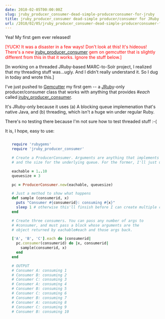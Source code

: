 ```yaml
---
date: 2010-02-05T00:00:00Z
slug: jruby_producer_consumer-dead-simple-producerconsumer-for-jruby
title: jruby_producer_consumer dead-simple producer/consumer for JRuby
url: /2010/02/05/jruby_producer_consumer-dead-simple-producerconsumer-for-jruby/
---
```


Yea! My first gem ever released!

<p style="color: red">[YUCK! It was a disaster in a few ways! Don't look at this! It's hideous! There's a new <a href="http://rdoc.info/projects/billdueber/jruby_producer_consumer">jruby_producer_consumer</a> gem on gemcutter that is slightly different from this in that it works. Ignore the stuff below.]</p>

[In working on a threaded JRuby-based MARC-to-Solr project, I realized that my threading stuff was...ugly. And
I didn't really understand it. So I dug in today and wrote this.]

I've just pushed to [Gemcutter](http://gemcutter.org/) my first gem -- a [JRuby](http://jruby.org/)-only
producer/consumer class that works with anything that provides _#each_ called [jruby_producer_consumer](http://gemcutter.org/gems/jruby_producer_consumer).

It's JRuby-only because it uses (a) A blocking queue implemenation that's native Java, and (b) threading, which isn't
a huge win under regular Ruby.

There's no testing there because I'm not sure how to test threaded stuff :-(

It is, I hope, easy to use:


~~~ruby

   require 'rubygems'
   require 'jruby_producer_consumer'

   # Create a ProducerConsumer. Arguments are anything that implements #each
   # and the size for the underlying queue. For the former, I'll just use a Range object.

   eachable = 1..10
   queuesize = 3

   pc = ProducerConsumer.new(eachable, queuesize)

   # Just a method to show what happens
   def sample (consumerid, x)
     puts "Consumer #{consumerid}: consuming #{x}"
     sleep 1 # otherwise this'll finsish before I can create multiple consumers
   end

   # Create three consumers. You can pass any number of args to
   # #consumer, and must pass a block whose arguments are the
   # object returned by eachable#each and those args back.

   ['A', 'B', 'C'].each do |consumerid|
     pc.consumer(consumerid) do |x, consumerid|
       sample(consumerid, x)
     end
   end

   # OUTPUT
   # Consumer A: consuming 1
   # Consumer B: consuming 2
   # Consumer C: consuming 3
   # Consumer A: consuming 4
   # Consumer B: consuming 5
   # Consumer C: consuming 6
   # Consumer B: consuming 7
   # Consumer A: consuming 8
   # Consumer C: consuming 9
   # Consumer B: consuming 10


~~~
